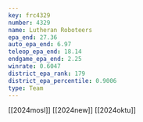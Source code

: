 ```yaml
---
key: frc4329
number: 4329
name: Lutheran Roboteers
epa_end: 27.36
auto_epa_end: 6.97
teleop_epa_end: 18.14
endgame_epa_end: 2.25
winrate: 0.6047
district_epa_rank: 179
district_epa_percentile: 0.9006
type: Team
---
```

[[2024mosl]]
[[2024new]]
[[2024oktu]]
